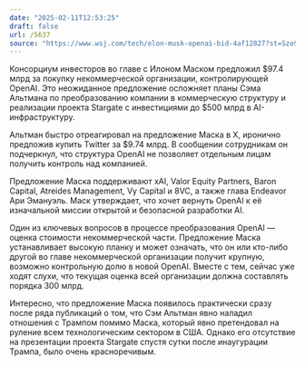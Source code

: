 ```yaml
---
date: "2025-02-11T12:53:25"
draft: false
url: /5637
source: "https://www.wsj.com/tech/elon-musk-openai-bid-4af12827?st=Szo9Lz&reflink=desktopwebshare_permalink"
---
```


Консорциум инвесторов во главе с Илоном Маском предложил $97.4 млрд за покупку некоммерческой организации, контролирующей OpenAI. Это неожиданное предложение осложняет планы Сэма Альтмана по преобразованию компании в коммерческую структуру и реализации проекта Stargate с инвестициями до $500 млрд в AI-инфраструктуру.

Альтман быстро отреагировал на предложение Маска в X, иронично предложив купить Twitter за $9.74 млрд. В сообщении сотрудникам он подчеркнул, что структура OpenAI не позволяет отдельным лицам получить контроль над компанией.

Предложение Маска поддерживают xAI, Valor Equity Partners, Baron Capital, Atreides Management, Vy Capital и 8VC, а также глава Endeavor Ари Эмануэль. Маск утверждает, что хочет вернуть OpenAI к её изначальной миссии открытой и безопасной разработки AI.

Один из ключевых вопросов в процессе преобразования OpenAI — оценка стоимости некоммерческой части. Предложение Маска устанавливает высокую планку и может означать, что он или кто-либо другой во главе некоммерческой организации получит крупную, возможно контрольную долю в новой OpenAI. Вместе с тем, сейчас уже ходят слухи, что текущая оценка всей организации должна составлять порядка 300 млрд. 

Интересно, что предложение Маска появилось практически сразу после ряда публикаций о том, что Сэм Альтман явно наладил отношения с Трампом помимо Маска, который явно претендовал на руление всем технологическим сектором в США. Однако его отсутствие на презентации проекта Stargate спустя сутки после инаугурации Трампа, было очень красноречивым.
